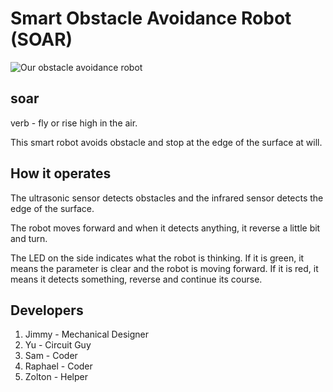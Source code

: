 # Smart Obstacle Avoidance Robot (SOAR)

![Our obstacle avoidance robot](https://github.com/jimmyasyraf/robotics2016/blob/master/robottttt.jpg "Our obstacle avoidance robot")

## soar
verb - fly or rise high in the air.

This smart robot avoids obstacle and stop at the edge of the surface at will.

## How it operates
The ultrasonic sensor detects obstacles and the infrared sensor detects the edge of the surface.

The robot moves forward and when it detects anything, it reverse a little bit and turn.

The LED on the side indicates what the robot is thinking. If it is green, it means the parameter is clear and the robot is moving forward. If it is red, it means it detects something, reverse and continue its course.

## Developers
1. Jimmy - Mechanical Designer
2. Yu - Circuit Guy
3. Sam - Coder
4. Raphael - Coder
5. Zolton - Helper


